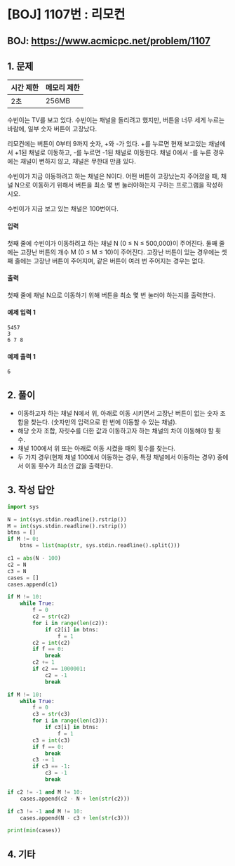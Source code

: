 #  [BOJ] 1107번 : 리모컨

## BOJ: https://www.acmicpc.net/problem/1107

## 1. 문제

|시간 제한| 메모리 제한| 
|:----|:----|
|2초|256MB|

수빈이는 TV를 보고 있다. 수빈이는 채널을 돌리려고 했지만, 버튼을 너무 세게 누르는 바람에, 일부 숫자 버튼이 고장났다.

리모컨에는 버튼이 0부터 9까지 숫자, +와 -가 있다. +를 누르면 현재 보고있는 채널에서 +1된 채널로 이동하고, -를 누르면 -1된 채널로 이동한다. 채널 0에서 -를 누른 경우에는 채널이 변하지 않고, 채널은 무한대 만큼 있다.

수빈이가 지금 이동하려고 하는 채널은 N이다. 어떤 버튼이 고장났는지 주어졌을 때, 채널 N으로 이동하기 위해서 버튼을 최소 몇 번 눌러야하는지 구하는 프로그램을 작성하시오. 

수빈이가 지금 보고 있는 채널은 100번이다.

#### 입력
첫째 줄에 수빈이가 이동하려고 하는 채널 N (0 ≤ N ≤ 500,000)이 주어진다.  둘째 줄에는 고장난 버튼의 개수 M (0 ≤ M ≤ 10)이 주어진다. 
고장난 버튼이 있는 경우에는 셋째 줄에는 고장난 버튼이 주어지며, 같은 버튼이 여러 번 주어지는 경우는 없다.

#### 출력
첫째 줄에 채널 N으로 이동하기 위해 버튼을 최소 몇 번 눌러야 하는지를 출력한다.

#### 예제 입력 1
```
5457
3
6 7 8
```
#### 예제 출력 1
```
6
```

## 2. 풀이
- 이동하고자 하는 채널 N에서 위, 아래로 이동 시키면서 고장난 버튼이 없는 숫자 조합을 찾는다. (숫자만의 입력으로 한 번에 이동할 수 있는 채널).
- 해당 숫자 조합, 자릿수를 더한 값과 이동하고자 하는 채널의 차이 이동해야 할 횟수.
- 채널 100에서 위 또는 아래로 이동 시켰을 때의 횟수를 찾는다.
- 두 가지 경우(현재 채널 100에서 이동하는 경우, 특정 채널에서 이동하는 경우) 중에서 이동 횟수가 최소인 값을 출력한다.

## 3. 작성 답안
```python
import sys

N = int(sys.stdin.readline().rstrip())
M = int(sys.stdin.readline().rstrip())
btns = []
if M != 0:
	btns = list(map(str, sys.stdin.readline().split()))

c1 = abs(N - 100)
c2 = N
c3 = N
cases = []
cases.append(c1)

if M != 10:
	while True:
		f = 0
		c2 = str(c2)
		for i in range(len(c2)):
			if c2[i] in btns:
				f = 1
		c2 = int(c2)
		if f == 0:
			break
		c2 += 1
		if c2 == 1000001:
			c2 = -1
			break

if M != 10:
	while True:
		f = 0
		c3 = str(c3)
		for i in range(len(c3)):
			if c3[i] in btns:
				f = 1
		c3 = int(c3)
		if f == 0:
			break
		c3 -= 1
		if c3 == -1:
			c3 = -1
			break

if c2 != -1 and M != 10:
	cases.append(c2 - N + len(str(c2)))

if c3 != -1 and M != 10:
	cases.append(N - c3 + len(str(c3)))

print(min(cases))
```
## 4. 기타
